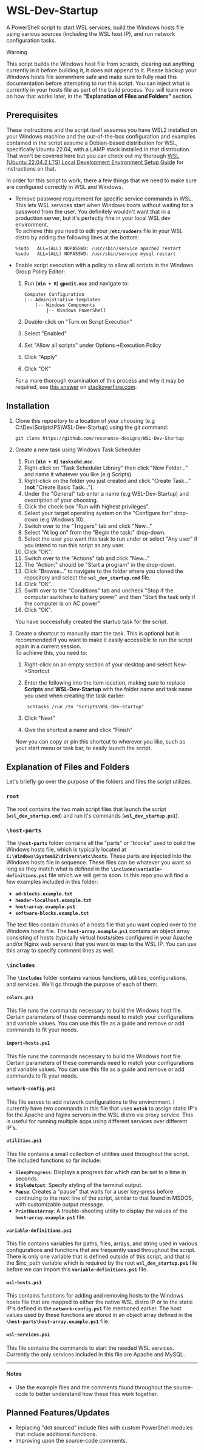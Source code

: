 # WSL-Dev-Startup
A PowerShell script to start WSL services, build the Windows hosts file using various sources (including the WSL host IP), and run network configuration tasks.

> [!WARNING]
> This script builds the Windows host file from scratch, clearing out anything currently in it before building it, it does not append to it. Please backup your Windows hosts file somewhere safe and make sure to fully read this documentation before attempting to run this script. You can inject what is currently in your hosts file as part of the build process. You will learn more on how that works later, in the <strong>"Explanation of Files and Folders"</strong> section.

<!-- 
<div style="background: #FCC; padding: 2%; margin-top: 2%; border-radius: 5px;"><strong>Warning:</strong> This script builds the Windows host file from scratch, clearing out anything currently in it before building it, it does not append to it. Please backup your Windows hosts file somewhere safe and make sure to fully read this documentation before attempting to run this script. You can inject what is currently in your hosts file as part of the build process. You will learn more on how that works later, in the <strong>"Explanation of Files and Folders"</strong> section.</div>
-->

## Prerequisites
These instructions and the script itself assumes you have WSL2 installed on your Windows machine and the out-of-the-box configuration and examples contained in the script assume a Debian-based distribution for WSL, specifically Ubuntu 22.04, with a LAMP stack installed in that distribution. That won't be covered here but you can check out my thorough [WSL (Ubuntu 22.04.2 LTS) Local Development Environment Setup Guide](#) for instructions on that. 

In order for this script to work, there a few things that we need to make sure are configured correctly in WSL and Windows.

*   Remove password requirement for specific service commands in WSL. This lets WSL services start when Windows boots without waiting for a password from the user. You definitely wouldn't want that in a production server, but it's perfectly fine in your local WSL dev environment.<br>
    To achieve this you need to edit your **<code>/etc/sudoers</code>** file in your WSL distro by adding the following lines at the bottom:

        %sudo   ALL=(ALL) NOPASSWD: /usr/sbin/service apache2 restart
        %sudo   ALL=(ALL) NOPASSWD: /usr/sbin/service mysql restart

*   Enable script execution with a policy to allow all scripts in the Windows Group Policy Editor:

	1.	Run (**<code>Win + R</code>**) **<code>gpedit.msc</code>** and navigate to:

			Computer Configuration
	        |-- Administrative Templates
	            |-- Windows Components
	                |-- Windows PowerShell
	2.	Double-click on "Turn on Script Execution"
	3.	Select "Enabled"
	4.	Set "Allow all scripts" under Options->Execution Policy
	5.	Click "Apply"
	6.	Click "OK"

	For a more thorough examination of this process and why it may be required, see [this answer](https://stackoverflow.com/questions/27753917/how-do-you-successfully-change-execution-policy-and-enable-execution-of-powershe#answer-27755459) on [stackoverflow.com](https://stackoverflow.com).
    
## Installation
1.	Clone this repository to a location of your choosing (e.g C:\Dev\Scripts\PS\WSL-Dev-Startup) using the git command: 

		git clone https://github.com/resonance-designs/WSL-Dev-Startup

2.	Create a new task using Windows Task Scheduler <br>
	1.	Run (**<code>Win + R</code>**) **<code>taskschd.msc</code>**.
	2.	Right-click on "Task Scheduler Library" then click "New Folder..." and name it whatever you like (e.g Scripts).
	3.	Right-click on the folder you just created and click "Create Task..." (**not** "Create Basic Task...").
	4.	Under the "General" tab enter a name (e.g WSL-Dev-Startup) and description of your choosing.
	5.	Click the check-box "Run with highest privileges".
	6.	Select your target operating system on the "Configure for:" drop-down (e.g Windows 10).
	7.	Switch over to the "Triggers" tab and click "New..."
	8.	Select "At log on" from the "Begin the task:" drop-down.
	9.	Select the user you want this task to run under or select "Any user" if you intend to run this script as any user.
	10.	Click "OK".
	11.	Switch over to the "Actions" tab and click "New..."
	12.	The "Action:" should be "Start a program" in the drop-down.
	13.	Click "Browse..." to navigate to the folder where you cloned the repository and select the **<code>wsl\_dev\_startup.cmd</code>** file.
	14.	Click "OK".
	15.	Swith over to the "Conditions" tab and uncheck "Stop if the computer switches to battery power" and then "Start the task only if the computer is on AC power"
	16.	Click "OK".
	
	You have successfully created the startup task for the script. 

3.	Create a shortcut to manually start the task. This is optional but is recommended if you want to make it easily accessible to run the script again in a current session. <br>
	To achieve this, you need to:

	1. Right-click on an empty section of your desktop and select New->Shortcut
	2. Enter the following into the item location, making sure to replace **Scripts** and **WSL-Dev-Startup** with the folder name and task name you used when creating the task earlier:

			schtasks /run /tn "Scripts\WSL-Dev-Startup"
	3. Click "Next"
	4. Give the shortcut a name and click "Finish"

	Now you can copy or pin this shortcut to wherever you like, such as your start menu or task bar, to easily launch the script.

## Explanation of Files and Folders
Let's briefly go over the purpose of the folders and files the script utilizes.

### <code>root</code>
The root contains the two main script files that launch the script (**<code>wsl\_dev\_startup.cmd</code>**) and run it's commands (**<code>wsl\_dev\_startup.ps1</code>**).

### <code>\host-parts</code>
The **<code>\host-parts</code>** folder contains all the "parts" or "blocks" used to build the Windows hosts file, which is typically located at **<code>C:\Windows\System32\drivers\etc\hosts</code>**. These parts are injected into the Windows hosts file in sequence. These files can be whatever you want so long as they match what is defined in the **<code>\includes\variable-definitions.ps1</code>** file which we will get to soon.
In this repo you will find a few examples included in this folder:

*	**<code>ad-blocks.example.txt</code>**
*	**<code>header-localhost.example.txt</code>**
*	**<code>host-array.example.ps1</code>**
*	**<code>software-blocks.example.txt</code>**

The text files contain chunks of a hosts file that you want copied over to the Windows hosts file. The **<code>host-array.example.ps1</code>** contains an object array consisting of hosts (typically virtual hosts/sites configured in your Apache and/or Nginx web servers) that you want to map to the WSL IP. You can use this array to specify comment lines as well. 

### <code>\includes</code>
The **<code>\includes</code>** folder contains various functions, utilities, configurations, and services. We'll go through the purpose of each of them:

#### <code>colors.ps1</code>
This file runs the commands necessary to build the Windows host file. Certain parameters of these commands need to match your configurations and variable values. You can use this file as a guide and remove or add commands to fit your needs.

#### <code>import-hosts.ps1</code>
This file runs the commands necessary to build the Windows host file. Certain parameters of these commands need to match your configurations and variable values. You can use this file as a guide and remove or add commands to fit your needs.

#### <code>network-config.ps1</code>
This file serves to add network configurations to the environment. I currently have two commands in this file that uses **<code>netsh</code>** to assign static IP's for the Apache and Nginx servers in the WSL distro via proxy service. This is useful for running multiple apps using different services over different IP's.

#### <code>utilities.ps1</code>
This file contains a small collection of utilities used throughout the script. The included functions so far include:

*	**<code>SleepProgress</code>**: Displays a progress bar which can be set to a time in seconds.
*	**<code>StyleOutput</code>**: Specify styling of the terminal output.
*	**<code>Pause</code>**: Creates a "pause" that waits for a user key-press before continuing to the next line of the script, similar to that found in MSDOS, with customizable output message.
*	**<code>PrintHostArray</code>**: A trouble-shooting utility to display the values of the **<code>host-array.example.ps1</code>** file. 

#### <code>variable-definitions.ps1</code>
This file contains variables for paths, files, arrays, and string used in various configurations and functions that are frequently used throughout the script. There is only one variable that is defined outside of this script, and that is the $inc_path variable which is required by the root **<code>wsl\_dev\_startup.ps1</code>** file before we can import this **<code>variable-definitions.ps1</code>** file.

#### <code>wsl-hosts.ps1</code>
This contains functions for adding and removing hosts to the Windows hosts file that are mapped to either the native WSL distro IP or to the static IP's defined in the **<code>network-config.ps1</code>** file mentioned earlier. The host values used by these functions are stored in an object array defined in the  **<code>\host-parts\host-array.example.ps1</code>** file.

#### <code>wsl-services.ps1</code>
This file contains the commands to start the needed WSL services. Currently the only services included in this file are Apache and MySQL. 

---

#### Notes
*	Use the example files and the comments found throughout the source-code to better understand how these files work together.

## Planned Features/Updates
*	Replacing "dot sourced" include files with custom PowerShell modules that include additional functions. 
*	Improving upon the source-code comments.
